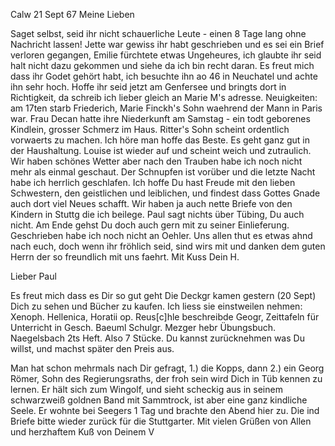  Calw 21 Sept 67
Meine Lieben

Saget selbst, seid ihr nicht schauerliche Leute - einen 8 Tage lang ohne Nachricht lassen! Jette war gewiss ihr habt geschrieben und es sei ein Brief verloren gegangen, Emilie fürchtete etwas Ungeheures, ich glaubte ihr seid halt nicht dazu gekommen und siehe da ich bin recht daran. 
Es freut mich dass ihr Godet gehört habt, ich besuchte ihn ao 46 in Neuchatel und achte ihn sehr hoch. Hoffe ihr seid jetzt am Genfersee und bringts dort in Richtigkeit, da schreib ich lieber gleich an Marie M's adresse. Neuigkeiten: am 17ten starb Friederich, Marie Finckh's Sohn waehrend der Mann in Paris war. Frau Decan hatte ihre Niederkunft am Samstag - ein todt geborenes Kindlein, grosser Schmerz im Haus. Ritter's Sohn scheint ordentlich vorwaerts zu machen. Ich höre man hoffe das Beste. Es geht ganz gut in der Haushaltung. Louise ist wieder auf und scheint weich und zutraulich. Wir haben schönes Wetter aber nach den Trauben habe ich noch nicht mehr als einmal geschaut. Der Schnupfen ist vorüber und die letzte Nacht habe ich herrlich geschlafen. Ich hoffe Du hast Freude mit den lieben Schwestern, den geistlichen und leiblichen, und findest dass Gottes Gnade auch dort viel Neues schafft. Wir haben ja auch nette Briefe von den Kindern in Stuttg die ich beilege. Paul sagt nichts über Tübing, Du auch nicht. Am Ende gehst Du doch auch gern mit zu seiner Einlieferung. Geschrieben habe ich noch nicht an Oehler. Uns allen thut es etwas ahnd nach euch, doch wenn ihr fröhlich seid, sind wirs mit und danken dem guten Herrn der so freundlich mit uns faehrt. Mit Kuss
 Dein H.


Lieber Paul

Es freut mich dass es Dir so gut geht Die Deckgr kamen gestern (20 Sept) Dich zu sehen und Bücher zu kaufen. Ich liess sie einstweilen nehmen: Xenoph. Hellenica, Horatii op. Reus[c]hle beschreibde Geogr, Zeittafeln für Unterricht in Gesch. Baeuml Schulgr. Mezger hebr Übungsbuch. Naegelsbach 2ts Heft. Also 7 Stücke. Du kannst zurücknehmen was Du willst, und machst später den Preis aus.

Man hat schon mehrmals nach Dir gefragt, 1.) die Kopps, dann 2.) ein Georg Römer, Sohn des Regierungsraths, der froh sein wird Dich in Tüb kennen zu lernen. Er hält sich zum Wingolf, und sieht scheckig aus in seinem schwarzweiß goldnen Band mit Sammtrock, ist aber eine ganz kindliche Seele. Er wohnte bei Seegers 1 Tag und brachte den Abend hier zu. Die ind Briefe bitte wieder zurück für die Stuttgarter. Mit vielen Grüßen von Allen und herzhaftem Kuß von
 Deinem V
